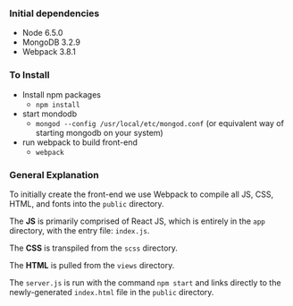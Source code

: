 ### Initial dependencies
- Node 6.5.0
- MongoDB 3.2.9
- Webpack 3.8.1

### To Install
- Install npm packages
  - `npm install`
- start mondodb
  - `mongod --config /usr/local/etc/mongod.conf` (or equivalent way of starting mongodb on your system)
- run webpack to build front-end
  - `webpack`

### General Explanation
To initially create the front-end we use Webpack to compile all JS, CSS, HTML, and fonts into the `public` directory.

The **JS** is primarily comprised of React JS, which is entirely in the `app` directory, with the entry file: `index.js`.

The **CSS** is transpiled from the `scss` directory.

The **HTML** is pulled from the `views` directory.

The `server.js` is run with the command `npm start` and links directly to the newly-generated `index.html` file in the `public` directory.

